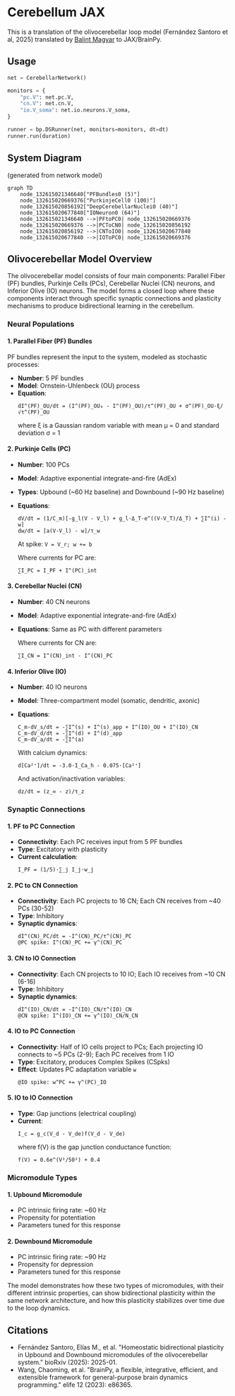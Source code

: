 # Cerebellum JAX

This is a translation of the olivocerebellar loop model (Fernández Santoro et al, 2025)
translated by [Balint Magyar](https://github.com/mablin7/cerebellum-jax) to JAX/BrainPy.

## Usage

```python
net = CerebellarNetwork()

monitors = {
    "pc.V": net.pc.V,
    "cn.V": net.cn.V,
    "io.V_soma": net.io.neurons.V_soma,
}

runner = bp.DSRunner(net, monitors=monitors, dt=dt)
runner.run(duration)
```


## System Diagram

(generated from network model)

```mermaid
graph TD
    node_132615021346640["PFBundles0 (5)"]
    node_132615020669376["PurkinjeCell0 (100)"]
    node_132615020856192["DeepCerebellarNuclei0 (40)"]
    node_132615020677840["IONeuron0 (64)"]
    node_132615021346640 -->|PFtoPC0| node_132615020669376
    node_132615020669376 -->|PCToCN0| node_132615020856192
    node_132615020856192 -->|CNToIO0| node_132615020677840
    node_132615020677840 -->|IOToPC0| node_132615020669376
```

## Olivocerebellar Model Overview

The olivocerebellar model consists of four main components: Parallel Fiber (PF) bundles, Purkinje Cells (PCs), Cerebellar Nuclei (CN) neurons, and Inferior Olive (IO) neurons. The model forms a closed loop where these components interact through specific synaptic connections and plasticity mechanisms to produce bidirectional learning in the cerebellum.

### Neural Populations

#### 1. Parallel Fiber (PF) Bundles

PF bundles represent the input to the system, modeled as stochastic processes:

- **Number**: 5 PF bundles
- **Model**: Ornstein-Uhlenbeck (OU) process
- **Equation**:
  ```
  dI^(PF)_OU/dt = (I^(PF)_OU₀ - I^(PF)_OU)/τ^(PF)_OU + σ^(PF)_OU·ξ/√τ^(PF)_OU
  ```
  where ξ is a Gaussian random variable with mean μ = 0 and standard deviation σ = 1

#### 2. Purkinje Cells (PC)

- **Number**: 100 PCs
- **Model**: Adaptive exponential integrate-and-fire (AdEx)
- **Types**: Upbound (~60 Hz baseline) and Downbound (~90 Hz baseline)
- **Equations**:

  ```
  dV/dt = (1/C_m)[-g_l(V - V_l) + g_l·Δ_T·e^((V-V_T)/Δ_T) + ∑I^(i) - w]
  dw/dt = [a(V-V_l) - w]/τ_w
  ```

  At spike: `V = V_r; w += b`

  Where currents for PC are:

  ```
  ∑I_PC = I_PF + I^(PC)_int
  ```

#### 3. Cerebellar Nuclei (CN)

- **Number**: 40 CN neurons
- **Model**: Adaptive exponential integrate-and-fire (AdEx)
- **Equations**: Same as PC with different parameters

  Where currents for CN are:

  ```
  ∑I_CN = I^(CN)_int - I^(CN)_PC
  ```

#### 4. Inferior Olive (IO)

- **Number**: 40 IO neurons
- **Model**: Three-compartment model (somatic, dendritic, axonic)
- **Equations**:

  ```
  C_m·dV_s/dt = -∑I^(s) + I^(s)_app + I^(IO)_OU + I^(IO)_CN
  C_m·dV_d/dt = -∑I^(d) + I^(d)_app
  C_m·dV_a/dt = -∑I^(a)
  ```

  With calcium dynamics:

  ```
  d[Ca²⁺]/dt = -3.0·I_Ca_h - 0.075·[Ca²⁺]
  ```

  And activation/inactivation variables:

  ```
  dz/dt = (z_∞ - z)/τ_z
  ```

### Synaptic Connections

#### 1. PF to PC Connection

- **Connectivity**: Each PC receives input from 5 PF bundles
- **Type**: Excitatory with plasticity
- **Current calculation**:
  ```
  I_PF = (1/5)·∑_j I_j·w_j
  ```

#### 2. PC to CN Connection

- **Connectivity**: Each PC projects to 16 CN; Each CN receives from ~40 PCs (30-52)
- **Type**: Inhibitory
- **Synaptic dynamics**:
  ```
  dI^(CN)_PC/dt = -I^(CN)_PC/τ^(CN)_PC
  @PC spike: I^(CN)_PC += γ^(CN)_PC
  ```

#### 3. CN to IO Connection

- **Connectivity**: Each CN projects to 10 IO; Each IO receives from ~10 CN (6-16)
- **Type**: Inhibitory
- **Synaptic dynamics**:
  ```
  dI^(IO)_CN/dt = -I^(IO)_CN/τ^(IO)_CN
  @CN spike: I^(IO)_CN += γ^(IO)_CN/N_CN
  ```

#### 4. IO to PC Connection

- **Connectivity**: Half of IO cells project to PCs; Each projecting IO connects to ~5 PCs (2-9); Each PC receives from 1 IO
- **Type**: Excitatory, produces Complex Spikes (CSpks)
- **Effect**: Updates PC adaptation variable `w`
  ```
  @IO spike: w^PC += γ^(PC)_IO
  ```

#### 5. IO to IO Connection

- **Type**: Gap junctions (electrical coupling)
- **Current**:
  ```
  I_c = g_c(V_d - V_de)f(V_d - V_de)
  ```
  where f(V) is the gap junction conductance function:
  ```
  f(V) = 0.6e^(V²/50²) + 0.4
  ```

### Micromodule Types

#### 1. Upbound Micromodule

- PC intrinsic firing rate: ~60 Hz
- Propensity for potentiation
- Parameters tuned for this response

#### 2. Downbound Micromodule

- PC intrinsic firing rate: ~90 Hz
- Propensity for depression
- Parameters tuned for this response

The model demonstrates how these two types of micromodules, with their different intrinsic properties, can show bidirectional plasticity within the same network architecture, and how this plasticity stabilizes over time due to the loop dynamics.

## Citations

 - Fernández Santoro, Elías M., et al. "Homeostatic bidirectional plasticity in Upbound and Downbound micromodules of the olivocerebellar system." bioRxiv (2025): 2025-01.
 - Wang, Chaoming, et al. "BrainPy, a flexible, integrative, efficient, and extensible framework for general-purpose brain dynamics programming." elife 12 (2023): e86365.
